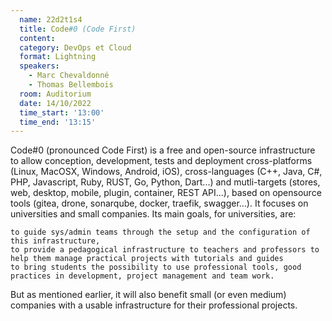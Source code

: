 ```yaml
---
  name: 22d2t1s4
  title: Code#0 (Code First)
  content:
  category: DevOps et Cloud
  format: Lightning
  speakers: 
    - Marc Chevaldonné
    - Thomas Bellembois
  room: Auditorium
  date: 14/10/2022
  time_start: '13:00'
  time_end: '13:15'
---
```


Code#0 (pronounced Code First) is a free and open-source infrastructure to allow conception, development, tests and deployment cross-platforms (Linux, MacOSX, Windows, Android, iOS), cross-languages (C++, Java, C#, PHP, Javascript, Ruby, RUST, Go, Python, Dart...) and mutli-targets (stores, web, desktop, mobile, plugin, container, REST API...), based on opensource tools (gitea, drone, sonarqube, docker, traefik, swagger…). It focuses on universities and small companies. Its main goals, for universities, are:

    to guide sys/admin teams through the setup and the configuration of this infrastructure,
    to provide a pedagogical infrastructure to teachers and professors to help them manage practical projects with tutorials and guides
    to bring students the possibility to use professional tools, good practices in development, project management and team work.

But as mentioned earlier, it will also benefit small (or even medium) companies with a usable infrastructure for their professional projects.
